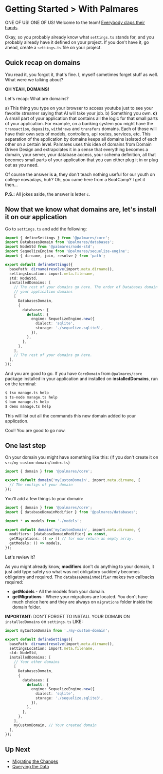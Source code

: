 # Getting Started > With Palmares

ONE OF US! ONE OF US! Welcome to the team! [Everybody claps their hands](https://www.youtube.com/watch?v=oyFQVZ2h0V8).

Okay, so you probably already know what `settings.ts` stands for, and you probably already have it defined on your project. If you don't have it, go ahead, create a `settings.ts` file on your project.

## Quick recap on domains

You read it, you forgot it, that's fine. I, myself sometimes forget stuff as well. What were we talking about?

**OH YEAH, DOMAINS!**

Let's recap: What are domains?

a) This thing you type on your browser to access youtube just to see your favorite streamer saying that AI will take your job.
b) Something you own.
**c)** A small part of your application that contains all the logic for that small parts of your application. For example, on a banking system you might have the `transaction`, `deposits`, `withdraws` and `transfers` domains. Each of those will have their own sets of models, controllers, api routes, services, etc. This separation of the application by domains keeps all domains isolated of each other on a certain level. Palmares uses this idea of domains from Domain Driven Design and extrapolates it in a sense that everything becomes a domain, your server, your database access, your schema definition, all that becomes small parts of your application that you can either plug it in or plug out as you need.

Of course the answer is **a**, they don't teach nothing useful for our youth on college nowadays, huh? Oh, you came here from a BootCamp? I get it then...

**P.S.:** All jokes aside, the answer is letter `c`.

## Now that we know what domains are, let's install it on our application

Go to `settings.ts` and add the following:

```ts
import { defineSettings } from '@palmares/core';
import DatabasesDomain from '@palmares/databases';
import NodeStd from '@palmares/node-std';
import SequelizeEngine from '@palmares/sequelize-engine';
import { dirname, join, resolve } from 'path';

export default defineSettings({
  basePath: dirname(resolve(import.meta.dirname)),
  settingsLocation: import.meta.filename,
  std: NodeStd,
  installedDomains: [
    // The rest of your domains go here. The order of Databases domain doesn't matter too much but we recommend keeping it above
    // your application domains
    [
      DatabasesDomain,
      {
        databases: {
          default: {
            engine: SequelizeEngine.new({
              dialect: 'sqlite',
              storage: './sequelize.sqlite3',
            }),
          },
        },
      },
    ],
    // The rest of your domains go here.
  ],
});
```

And you are good to go. If you have `CoreDomain` from `@palmares/core` package installed in your application and installed on **installedDomains**, run on the terminal:

```sh
$ tsx manage.ts help
$ ts-node manage.ts help
$ bun manage.ts help
$ deno manage.ts help
```

This will list out all the commands this new domain added to your application.

Cool! You are good to go now.

## One last step

On your domain you might have something like this:
(if you don't create it on `src/my-custom-domain/index.ts`)

```ts
import { domain } from '@palmares/core';

export default domain('myCustomDomain', import.meta.dirname, {
  // The configs of your domain
});
```

You'll add a few things to your domain:

```ts
import { domain } from '@palmares/core';
import { databaseDomainModifier } from '@palmares/databases';

import * as models from './models';

export default domain('myCustomDomain', import.meta.dirname, {
  modifiers: [databaseDomainModifier] as const,
  getMigrations: () => [] // for now return an empty array.
  getModels: () => models,
});
```

Let's review it?

As you might already know, **modifiers** don't do anything to your domain, it just add type safety so what was not obligatory suddenly becomes obligatory and required. The `databaseDomainModifier` makes two callbacks required:

- **getModels** - All the models from your domain.
- **getMigrations** - Where your migrations are located. You don't have much choice here and they are always on `migrations` folder inside the domain folder.

**IMPORTANT**: DON'T FORGET TO INSTALL YOUR DOMAIN ON `installedDomains` on `settings.ts` LIKE:

```ts
import myCustomDomain from './my-custom-domain';

export default defineSettings({
  basePath: dirname(resolve(import.meta.dirname)),
  settingsLocation: import.meta.filename,
  std: NodeStd,
  installedDomains: [
    // Your other domains
    [
      DatabasesDomain,
      {
        databases: {
          default: {
            engine: SequelizeEngine.new({
              dialect: 'sqlite',
              storage: './sequelize.sqlite3',
            }),
          },
        },
      },
    ],
    myCustomDomain, // Your created domain
  ],
});
```

## Up Next

- [Migrating the Changes](https://github.com/palmaresHQ/palmares/blob/model-fields-new-api/packages/databases/docs/doers/getting-started/migrating-the-changes.md)
- [Querying the Data](https://github.com/palmaresHQ/palmares/blob/model-fields-new-api/packages/databases/docs/doers/getting-started/querying-the-data.md)
